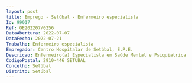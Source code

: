 ```yaml
--- 
layout: post
title: Emprego - Setúbal - Enfermeiro especialista
Id: 99017
Ref: OE202207/0256
DataAbertura: 2022-07-07
DataFecho: 2022-07-21
Trabalho: Enfermeiro especialista
Empregador: Centro Hospitalar de Setúbal, E.P.E.
Descricao: Enfermeiro(a) Especialista em Saúde Mental e Psiquiatrica
CodigoPostal: 2910-446 SETÚBAL
Concelho: Setúbal
Distrito: Setúbal
--- 
```

